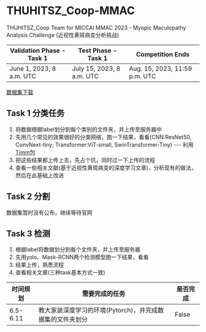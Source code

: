 # THUHITSZ_Coop-MMAC
THUHITSZ_Coop Team for MICCAI MMAC 2023 - Myopic Maculopathy Analysis Challenge (近视性黄斑病变分析挑战)


Validation Phase - Task 1 | Test Phase - Task 1 | Competition Ends
------------------------- | --------------------| ----------------
June 1, 2023, 8 a.m. UTC | July 15, 2023, 8 a.m. UTC | Aug. 15, 2023, 11:59 p.m. UTC

[数据集下载](https://pan.baidu.com/s/1hi7ETmqYcJAd7w1oSZEyWA?pwd=lxss#list/path=%2F)

## Task 1 分类任务

1. 将数据根据label划分到每个类别的文件夹，并上传至服务器中
2. 先用几个常见的效果很好的分类网络，跑一下结果，看看(CNN:ResNet50, ConvNext-tiny; Transformer:ViT-small, SwinTransformer-Tiny) --- 利用[Timm包](https://github.com/huggingface/pytorch-image-models)
3. 把这些结果都上传上去，先占个坑，同时过一下上传的流程
4. 查看一些相关文献(基于近视性黄斑病变的深度学习文章)，分析现有的做法，然后在此基础上改进

## Task 2 分割

数据集暂时没有公布，继续等待官网

## Task 3 检测

1. 根据label将数据划分到每个文件夹，并上传至服务器
2. 先用yolo、Mask-RCNN两个检测模型跑一下结果，看看
3. 结果上传，熟悉流程
4. 查看相关文章(三种task基本方式一致)


时间规划 | 需要完成的任务 | 是否完成
-------- | -------------| --------
6.5-6.11 | 教大家装深度学习的环境(Pytorch)，并完成数据集的文件夹划分 | False
